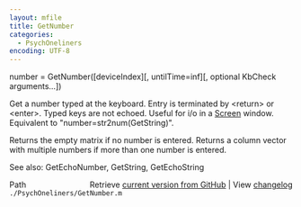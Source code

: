 ```yaml
---
layout: mfile
title: GetNumber
categories:
  - PsychOneliners
encoding: UTF-8
---
```


number = GetNumber([deviceIndex][, untilTime=inf][, optional KbCheck arguments...])

Get a number typed at the keyboard. Entry is terminated by
\<return\> or \<enter\>. Typed keys are not echoed. Useful for
i/o in a [Screen](/docs/Screen) window. Equivalent to "number=str2num(GetString)".

Returns the empty matrix if no number is entered. Returns a
column vector with multiple numbers if more than one number
is entered.

See also: GetEchoNumber, GetString, GetEchoString


<div class="code_header" style="text-align:right;">
  <span style="float:left;">Path&nbsp;&nbsp;</span> <span class="counter">Retrieve <a href=
  "https://raw.github.com/Psychtoolbox-3/Psychtoolbox-3/beta/./PsychOneliners/GetNumber.m">current version from GitHub</a> | View <a href=
  "https://github.com/Psychtoolbox-3/Psychtoolbox-3/commits/beta/./PsychOneliners/GetNumber.m">changelog</a></span>
</div>
<div class="code">
  <code>./PsychOneliners/GetNumber.m</code>
</div>
